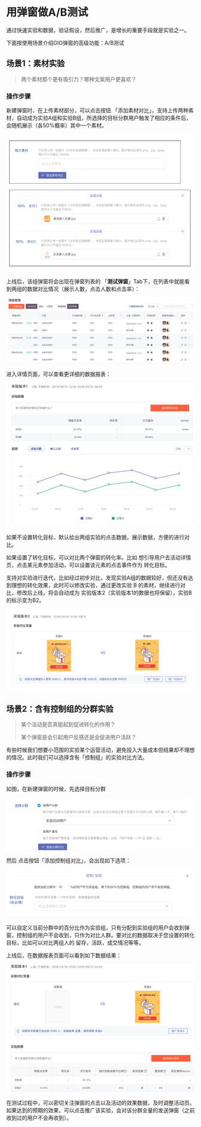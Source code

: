 # 用弹窗做A/B测试

通过快速实验和数据，验证假设，然后推广，是增长的重要手段就是实验之一。

下面按使用场景介绍GIO弹窗的高级功能：A/B测试

## 场景1：素材实验

> 两个素材那个更有吸引力？哪种文案用户更喜欢？

### 操作步骤

新建弹窗时，在上传素材部分，可以点击按钮 「添加素材对比」，支持上传两种素材，自动成为实验A组和实验B组，所选择的目标分群用户触发了相应的条件后，会随机展示（各50%概率）其中一个素材。

![](../../.gitbook/assets/image%20%2872%29.png)

上线后，该组弹窗将会出现在弹窗列表的 「**测试弹窗**」Tab下，在列表中就能看到两组的数据对比情况（展示人数，点击人数和点击率）：

![](../../.gitbook/assets/image%20%2874%29.png)

进入详情页面，可以查看更详细的数据报表：

![](../../.gitbook/assets/image%20%28115%29.png)

如果不设置转化目标，默认给出两组实验的点击数据，展示数据，方便的进行对比。

如果设置了转化目标，可以对比两个弹窗的转化率。比如 想引导用户去活动详情页，点击某元素参加活动，可以设置该元素的点击事件作为 转化目标。

支持对实验进行迭代，比如经过初步对比，发现实验A组的数据较好，但还没有达到理想的转化效果，此时可以修改实验，通过更改实验 B 的素材，继续进行对比，修改后上线，将会自动成为 实验版本2（实验版本1的数据也将保留），实验B的标示变为B2。

![](../../.gitbook/assets/image%20%2865%29.png)

## 场景2：含有控制组的分群实验

> 某个活动是否真能起到促进转化的作用？
>
> 某个弹窗是会引起用户反感还是会促进用户活跃？

有些时候我们想要小范围的实验某个运营活动，避免投入大量成本但结果却不理想的情况。此时我们可以选择含有「控制组」的实验对比方法。

### 操作步骤

如图，在新建弹窗的时候，先选择目标分群

![](../../.gitbook/assets/image%20%28125%29.png)

然后 点击按钮「添加控制组对比」，会出现如下选项：

![](../../.gitbook/assets/image%20%2813%29.png)

可以自定义当前分群中的百分比作为实验组，只有分配到实验组的用户会收到弹窗，控制组的用户不会收到，只作为对比人群。要对比的数据取决于您设置的转化目标，比如可以对比两组人的 留存，活跃，成交情况等等。

上线后，在数据报表页面可以看到如下数据结果：

![](../../.gitbook/assets/image%20%28108%29.png)

在测试过程中，可以密切关注弹窗的点击以及活动的效果数据，及时调整活动页。如果达到的预期的效果，可以点击推广该实验，会对该分群全量的发送弹窗（之前收到过的用户不会再收到）。

